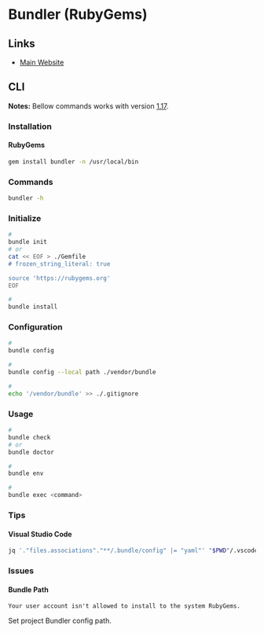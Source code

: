 # Bundler (RubyGems)

## Links

- [Main Website](https://bundler.io/)

## CLI

**Notes:** Bellow commands works with version [1.17](https://bundler.io/v1.17/man/bundle-config.1.html).

### Installation

#### RubyGems

```sh
gem install bundler -n /usr/local/bin
```

### Commands

```sh
bundler -h
```

### Initialize

```sh
#
bundle init
# or
cat << EOF > ./Gemfile
# frozen_string_literal: true

source 'https://rubygems.org'
EOF

#
bundle install
```

### Configuration

```sh
#
bundle config

#
bundle config --local path ./vendor/bundle

#
echo '/vendor/bundle' >> ./.gitignore
```

### Usage

```sh
#
bundle check
# or
bundle doctor

#
bundle env

#
bundle exec <command>
```

### Tips

#### Visual Studio Code

```sh
jq '."files.associations"."**/.bundle/config" |= "yaml"' "$PWD"/.vscode/settings.json | sponge "$PWD"/.vscode/settings.json
```

### Issues

#### Bundle Path

```log
Your user account isn't allowed to install to the system RubyGems.
```

Set project Bundler config path.
